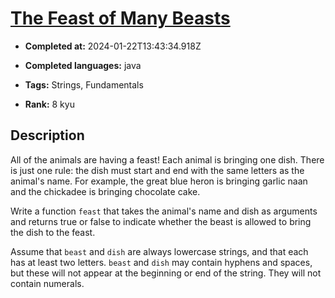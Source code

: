 # [The Feast of Many Beasts](https://www.codewars.com/kata/5aa736a455f906981800360d)

- **Completed at:** 2024-01-22T13:43:34.918Z

- **Completed languages:** java

- **Tags:** Strings, Fundamentals

- **Rank:** 8 kyu

## Description

All of the animals are having a feast! Each animal is bringing one dish. There is just one rule: the dish must start and end with the same letters as the animal's name. For example, the great blue heron is bringing garlic naan and the chickadee is bringing chocolate cake.

Write a function `feast` that takes the animal's name and dish as arguments and returns true or false to indicate whether the beast is allowed to bring the dish to the feast.

Assume that `beast` and `dish` are always lowercase strings, and that each has at least two letters. `beast` and `dish` may contain hyphens and spaces, but these will not appear at the beginning or end of the string. They will not contain numerals.
